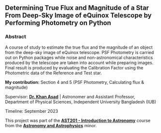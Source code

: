 ## Determining True Flux and Magnitude of a Star From Deep-Sky Image of eQuinox Telescope by Performing Photometry on Python

### Abstract
A course of study to estimate the true flux and the magnitude of an object from the deep-sky image of eQuinox telescope. PSF Photometry is carried out on Python packages while noise and non-astronomical characteristics produced by the telescope are taken into account while preparing images. Final result is produced by evaluating the Calibration Factor using the Photometric data of the Reference and Test star.

**My contribution:** Section 4 and 5 (PSF Photometry, Calculating flux & magnitude)

Supervisor: [**Dr. Khan Asad**](https://coalab.space/people/asad/) | Astronomer and Assistant Professor, Department of Physical Sciences, Independent University Bangladesh (IUB)

Timeline: September 2023

This project was part of the [**AST201 - Introduction to Astronomy**](https://cassa.site/abekta/courses/ast201) course from the [**Astronomy and Astrophysics**](https://cassa.site/minor/) minor.
